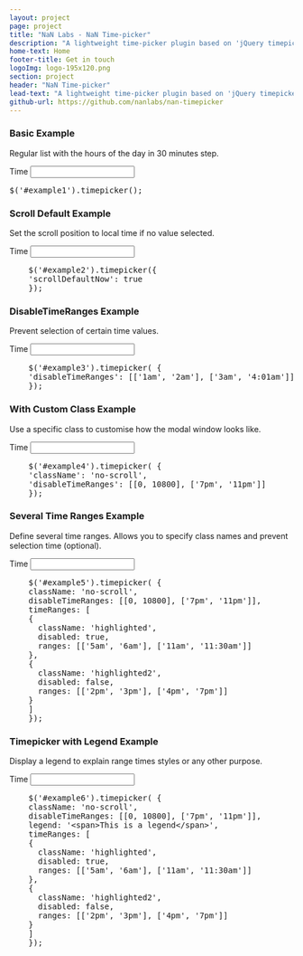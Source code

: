 ```yaml
---
layout: project
page: project
title: "NaN Labs - NaN Time-picker"
description: "A lightweight time-picker plugin based on 'jQuery timepicker plugin'."
home-text: Home
footer-title: Get in touch
logoImg: logo-195x120.png
section: project
header: "NaN Time-picker"
lead-text: "A lightweight time-picker plugin based on 'jQuery timepicker plugin'."
github-url: https://github.com/nanlabs/nan-timepicker
---
```

<div class="example">

  <h3>Basic Example</h3>
  <p>Regular list with the hours of the day in 30 minutes step.</p>

  <div>
    <label for="example1">Time</label>
    <input id="example1" type="text" />
  </div>

  <script>
    $(function() {
      $('#example1').timepicker();
    });
  </script>
  <pre>$('#example1').timepicker();</pre>

</div>

<div class="example">

  <h3>Scroll Default Example</h3>
  <p>Set the scroll position to local time if no value selected.</p>

  <div>
    <label for="example2">Time</label>
    <input id="example2" type="text" />
  </div>

  <script>
    $(function() {
      $('#example2').timepicker({ 
        'scrollDefaultNow': true 
      });
    });
  </script>
  <pre>
	$('#example2').timepicker({ 
	'scrollDefaultNow': true 
	});</pre>

</div>

<div class="example">

  <h3>DisableTimeRanges Example</h3>
  <p>Prevent selection of certain time values.</p>

  <div>
    <label for="example3">Time</label>
    <input id="example3" type="text" />
  </div>

  <script>
    $(function() {
      $('#example3').timepicker( { 
        'disableTimeRanges': [['1am', '2am'], ['3am', '4:01am']] 
      });
    });
  </script>
  <pre>
	$('#example3').timepicker( { 
	'disableTimeRanges': [['1am', '2am'], ['3am', '4:01am']] 
	});</pre>

</div>

<div class="example">

  <h3>With Custom Class Example</h3>
  <p>Use a specific class to customise how the modal window looks like.</p>

  <div>
    <label for="example4">Time</label>
    <input id="example4" type="text" />
  </div>

  <script>
    $(function() {
      $('#example4').timepicker( { 
        'className': 'no-scroll',
        'disableTimeRanges': [[0, 10800], ['7pm', '11pm']]
      });
    });
  </script>
  <pre>
	$('#example4').timepicker( { 
	'className': 'no-scroll',
	'disableTimeRanges': [[0, 10800], ['7pm', '11pm']]
	});</pre>

</div>

<div class="example">

  <h3>Several Time Ranges Example</h3>
  <p>Define several time ranges. Allows you to specify class names and prevent selection time (optional).</p>

  <div>
    <label for="example5">Time</label>
    <input id="example5" type="text" />
  </div>

  <script>
    $(function() {
      $('#example5').timepicker( { 
        className: 'no-scroll',
        disableTimeRanges: [[0, 10800], ['7pm', '11pm']],
        timeRanges: [
          {
            className: 'highlighted',
            disabled: true,
            ranges: [['5am', '6am'], ['11am', '11:30am']]
          },
          {
            className: 'highlighted2',
            disabled: false,
            ranges: [['2pm', '3pm'], ['4pm', '7pm']]
          }
        ]
      });
    });
  </script>
  <pre>
	$('#example5').timepicker( { 
	className: 'no-scroll',
	disableTimeRanges: [[0, 10800], ['7pm', '11pm']],
	timeRanges: [
	{
	  className: 'highlighted',
	  disabled: true,
	  ranges: [['5am', '6am'], ['11am', '11:30am']]
	},
	{
	  className: 'highlighted2',
	  disabled: false,
	  ranges: [['2pm', '3pm'], ['4pm', '7pm']]
	}
	]
	});</pre>

</div>

<div class="example">

  <h3>Timepicker with Legend Example</h3>
  <p>Display a legend to explain range times styles or any other purpose.</p>

  <div>
    <label for="example6">Time</label>
    <input id="example6" type="text" />
  </div>

  <script>
    $(function() {
      $('#example6').timepicker( { 
        className: 'no-scroll',
        disableTimeRanges: [[0, 10800], ['7pm', '11pm']],
        legend: _.unescape('&lt;span&gt;This is a legend&lt;/span&gt;'),
        timeRanges: [
          {
            className: 'highlighted',
            disabled: true,
            ranges: [['5am', '6am'], ['11am', '11:30am']]
          },
          {
            className: 'highlighted2',
            disabled: false,
            ranges: [['2pm', '3pm'], ['4pm', '7pm']]
          }
        ]
      });
    });
  </script>
  <pre>
	$('#example6').timepicker( { 
	className: 'no-scroll',
	disableTimeRanges: [[0, 10800], ['7pm', '11pm']],
	legend: '&lt;span&gt;This is a legend&lt;/span&gt;',
	timeRanges: [
	{
	  className: 'highlighted',
	  disabled: true,
	  ranges: [['5am', '6am'], ['11am', '11:30am']]
	},
	{
	  className: 'highlighted2',
	  disabled: false,
	  ranges: [['2pm', '3pm'], ['4pm', '7pm']]
	}
	]
	});</pre>

</div>
